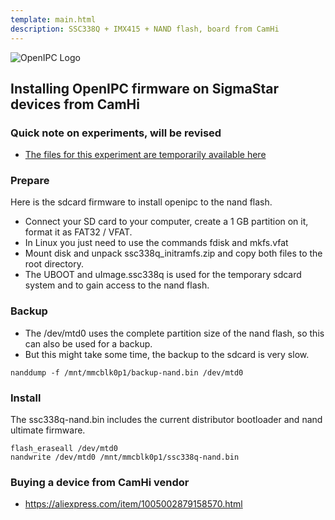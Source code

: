 ```yaml
---
template: main.html
description: SSC338Q + IMX415 + NAND flash, board from CamHi
---
```


![OpenIPC Logo](https://openipc.org/assets/openipc-logo-black.svg)


## Installing OpenIPC firmware on SigmaStar devices from CamHi


### Quick note on experiments, will be revised

* [The files for this experiment are temporarily available here](https://github.com/OpenIPC/sandbox-fpv/tree/master/sigmastar)


### Prepare

Here is the sdcard firmware to install openipc to the nand flash.

- Connect your SD card to your computer, create a 1 GB partition on it, format it as FAT32 / VFAT.
- In Linux you just need to use the commands fdisk and mkfs.vfat
- Mount disk and unpack ssc338q_initramfs.zip and copy both files to the root directory.
- The UBOOT and uImage.ssc338q is used for the temporary sdcard system and to gain access to the nand flash.


### Backup 

- The /dev/mtd0 uses the complete partition size of the nand flash, so this can also be used for a backup.
- But this might take some time, the backup to the sdcard is very slow.

```
nanddump -f /mnt/mmcblk0p1/backup-nand.bin /dev/mtd0
```


### Install

The ssc338q-nand.bin includes the current distributor bootloader and nand ultimate firmware.

```
flash_eraseall /dev/mtd0
nandwrite /dev/mtd0 /mnt/mmcblk0p1/ssc338q-nand.bin
```


### Buying a device from CamHi vendor

- https://aliexpress.com/item/1005002879158570.html


